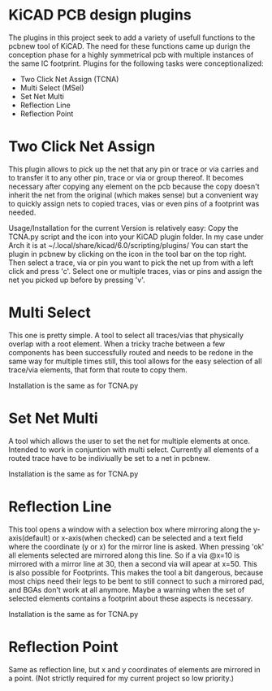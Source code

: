 # KiCAD PCB design plugins

The plugins in this project seek to add a variety of
usefull functions to the pcbnew tool of KiCAD. The need 
for these functions came up durign the conception phase for a 
highly symmetrical pcb with multiple instances of the same IC
footprint. Plugins for the following tasks were conceptionalized:

- Two Click Net Assign (TCNA)
- Multi Select (MSel)
- Set Net Multi
- Reflection Line
- Reflection Point

# Two Click Net Assign

This plugin allows to pick up the net that any pin or trace or via carries and
to transfer it to any other pin, trace or via or group thereof.
It becomes necessary after copying any element on the pcb because the copy 
doesn't inherit the net from the original (which makes sense) but a convenient
way to quickly assign nets to copied traces, vias or even pins of a footprint was needed.

Usage/Installation for the current Version is relatively easy:
Copy the TCNA.py script and the icon into your KiCAD plugin folder. In my case under Arch it is
at ~/.local/share/kicad/6.0/scripting/plugins/ 
You can start the plugin in pcbnew by clicking on the icon in the tool bar on the top right.
Then select a trace, via or pin you want to pick the net up from with a left click and press 'c'.
Select one or multiple traces, vias or pins and assign the net you picked up before by pressing 'v'. 

# Multi Select

This one is pretty simple. A tool to select all traces/vias that physically overlap with 
a root element. When a tricky trache between a few components has been successfully routed
and needs to be redone in the same way for multiple times still, this tool allows for 
the easy selection of all trace/via elements, that form that route to copy them.

Installation is the same as for TCNA.py

# Set Net Multi

A tool which allows the user to set the net for multiple elements at once.
Intended to work in conjuntion with multi select. Currently all elements of a 
routed trace have to be indiviually be set to a net in pcbnew.

Installation is the same as for TCNA.py

# Reflection Line

This tool opens a window with a selection box where mirroring along the y-axis(default) or
x-axis(when checked) can be selected and a text field where the coordinate (y or x) for the 
mirror line is asked. When pressing 'ok' all elements selected are mirrored along this
line. So if a via @x=10 is mirrored with a mirror line at 30, then a second via will apear
at x=50. This is also possible for Footprints. 
This makes the tool a bit dangerous, because most chips need their legs to be bent to still
connect to such a mirrored pad, and BGAs don't work at all anymore. Maybe a 
warning when the set of selected elements contains a footprint about these aspects is necessary.

Installation is the same as for TCNA.py

# Reflection Point

Same as reflection line, but x and y coordinates of elements are mirrored in a point.
(Not strictly required for my current project so low priority.)
